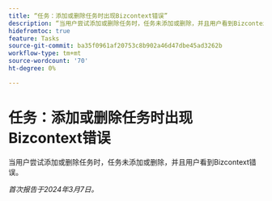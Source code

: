 ```yaml
---
title: “任务：添加或删除任务时出现Bizcontext错误”
description: “当用户尝试添加或删除任务时，任务未添加或删除，并且用户看到Bizcontext错误。”
hidefromtoc: true
feature: Tasks
source-git-commit: ba35f0961af20753c8b902a46d47dbe45ad3262b
workflow-type: tm+mt
source-wordcount: '70'
ht-degree: 0%

---
```



# 任务：添加或删除任务时出现Bizcontext错误

当用户尝试添加或删除任务时，任务未添加或删除，并且用户看到Bizcontext错误。

_首次报告于2024年3月7日。_

